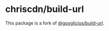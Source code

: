 # chriscdn/build-url

This package is a fork of [@googlicius/build-url](https://github.com/googlicius/build-url).
